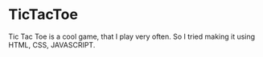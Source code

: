 # TicTacToe
Tic Tac Toe is a cool game, that I play very often. So I tried making it using HTML, CSS, JAVASCRIPT.
